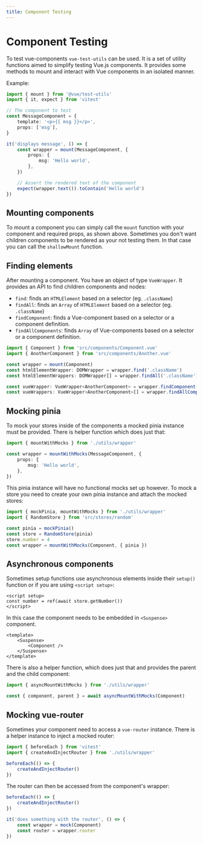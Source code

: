 ```yaml
---
title: Component Testing
---
```


# Component Testing

To test vue-components `vue-test-utils` can be used. It is a set of utility functions aimed to simplify testing Vue.js components. It provides some methods to mount and interact with Vue components in an isolated manner.

Example:

```typescript
import { mount } from '@vue/test-utils'
import { it, expect } from 'vitest'

// The component to test
const MessageComponent = {
	template: '<p>{{ msg }}</p>',
	props: ['msg'],
}

it('displays message', () => {
	const wrapper = mount(MessageComponent, {
		props: {
			msg: 'Hello world',
		},
	})

	// Assert the rendered text of the component
	expect(wrapper.text()).toContain('Hello world')
})
```

## Mounting components

To mount a component you can simply call the `mount` function with your component and required props, as shown above.
Sometimes you don't want children components to be rendered as your not testing them. In that case you can call the `shallowMount` function.

## Finding elements

After mounting a component. You have an object of type `VueWrapper`. It provides an API to find children components and nodes:

-   `find`: finds an `HTMLElement` based on a selector (eg. `.className`)
-   `findAll`: finds an `Array` of `HTMLElement` based on a selector (eg. `.className`)
-   `findComponent`: finds a Vue-component based on a selector or a component definition.
-   `findAllComponents`: finds `Array` of Vue-components based on a selector or a component definition.

```typescript
import { Component } from 'src/components/Component.vue'
import { AnotherComponent } from 'src/components/Another.vue'

const wrapper = mount(Component)
const htmlElementWrapper: DOMWrapper = wrapper.find('.className')
const htmlElementWrappers: DOMWrapper[] = wrapper.findAll('.className')

const vueWrapper: VueWrapper<AnotherComponent> = wrapper.findComponent(AnotherComponent)
const vueWrappers: VueWrapper<AnotherComponent>[] = wrapper.findAllComponents(AnotherComponent)
```

## Mocking pinia

To mock your stores inside of the components a mocked pinia instance must be provided.
There is helper function which does just that:

```typescript
import { mountWithMocks } from './utils/wrapper'

const wrapper = mountWithMocks(MessageComponent, {
	props: {
		msg: 'Hello world',
	},
})
```

This pinia instance will have no functional mocks set up however. To mock a store you need to create your own pinia instance and attach the mocked stores:

```typescript
import { mockPinia, mountWithMocks } from './utils/wrapper'
import { RandomStore } from 'src/stores/random'

const pinia = mockPinia()
const store = RandomStore(pinia)
store.number = 4
const wrapper = mountWithMocks(Component, { pinia })
```

## Asynchronous components

Sometimes setup functions use asynchronous elements inside their `setup()` function or if you are using `<script setup>`:

```vue
<script setup>
const number = ref(await store.getNumber())
</script>
```

In this case the component needs to be embedded in `<Suspense>` component.

```vue
<template>
	<Suspense>
		<Component />
	</Suspense>
</template>
```

There is also a helper function, which does just that and provides the parent and the child component:

```typescript
import { asyncMountWithMocks } from './utils/wrapper'

const { component, parent } = await asyncMountWithMocks(Component)
```

## Mocking vue-router

Sometimes your component need to access a `vue-router` instance.
There is a helper instance to inject a mocked router:

```typescript
import { beforeEach } from 'vitest'
import { createAndInjectRouter } from './utils/wrapper'

beforeEach(() => {
	createAndInjectRouter()
})
```

The router can then be accessed from the component's wrapper:

```typescript
beforeEach(() => {
	createAndInjectRouter()
})

it('does something with the router', () => {
	const wrapper = mock(Component)
	const router = wrapper.router
})
```
